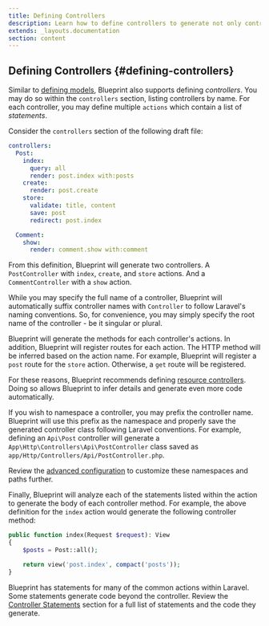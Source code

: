 ```yaml
---
title: Defining Controllers
description: Learn how to define controllers to generate not only controllers, but events, jobs, mailables, and more with Blueprint.
extends: _layouts.documentation
section: content
---
```

## Defining Controllers {#defining-controllers}
Similar to [defining models](/docs/defining-models), Blueprint also supports defining _controllers_. You may do so within the `controllers` section, listing controllers by name. For each controller, you may define multiple `actions` which contain a list of _statements_.

Consider the `controllers` section of the following draft file:

```yaml
controllers:
  Post:
    index:
      query: all
      render: post.index with:posts
    create:
      render: post.create
    store:
      validate: title, content
      save: post
      redirect: post.index

  Comment:
    show:
      render: comment.show with:comment
```

From this definition, Blueprint will generate two controllers. A `PostController` with `index`, `create`, and `store` actions. And a `CommentController` with a `show` action.

While you may specify the full name of a controller, Blueprint will automatically suffix controller names with `Controller` to follow Laravel's naming conventions. So, for convenience, you may simply specify the root name of the controller - be it singular or plural.

Blueprint will generate the methods for each controller's actions. In addition, Blueprint will register routes for each action. The HTTP method will be inferred based on the action name. For example, Blueprint will register a `post` route for the `store` action. Otherwise, a `get` route will be registered.

For these reasons, Blueprint recommends defining [resource controllers](/docs/controller-shorthands#resource-shorthand). Doing so allows Blueprint to infer details and generate even more code automatically.

If you wish to namespace a controller, you may prefix the controller name. Blueprint will use this prefix as the namespace and properly save the generated controller class following Laravel conventions. For example, defining an `Api\Post` controller will generate a `App\Http\Controllers\Api\PostController` class saved as `app/Http/Controllers/Api/PostController.php`.

Review the [advanced configuration](/docs/advanced-configuration) to customize these namespaces and paths further.

Finally, Blueprint will analyze each of the statements listed within the action to generate the body of each controller method. For example, the above definition for the `index` action would generate the following controller method:

```php
public function index(Request $request): View
{
    $posts = Post::all();

    return view('post.index', compact('posts'));
}
```

Blueprint has statements for many of the common actions within Laravel. Some statements generate code beyond the controller. Review the [Controller Statements](/docs/controller-statements) section for a full list of statements and the code they generate.
